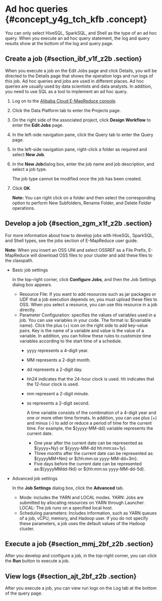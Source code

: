 # Ad hoc queries {#concept_y4g_tch_kfb .concept}

You can only select HiveSQL, SparkSQL, and Shell as the type of an ad hoc query. When you execute an ad hoc query statement, the log and query results show at the bottom of the log and query page.

## Create a job {#section_ibf_v1f_z2b .section}

When you execute a job on the Edit Jobs page and click Details, you will be directed to the Details page that shows the operation logs and run logs of this job. Ad hoc queries and jobs are used in different places. Ad hoc queries are usually used by data scientists and data analysts. In addition, you need to use SQL as a tool to implement an ad hoc query.

1.  Log on to the [Alibaba Cloud E-MapReduce console](https://emr.console.aliyun.com/).
2.  Click the Data Platform tab to enter the Projects page.
3.  On the right side of the associated project, click **Design Workflow** to enter the **Edit Jobs** page.
4.  In the left-side navigation pane, click the Query tab to enter the Query page.
5.  In the left-side navigation pane, right-click a folder as required and select **New Job**.
6.  In the **New Job**dialog box, enter the job name and job description, and select a job type.

    The job type cannot be modified once the job has been created.

7.  Click **OK**.

    **Note:** You can right click on a folder and then select the corresponding option to perform New Subfolders, Rename Folder, and Delete Folder operations.


## Develop a job {#section_zgm_x1f_z2b .section}

For more information about how to develop jobs with HiveSQL, SparkSQL, and Shell types, see the jobs section of E-MapReduce user guide.

**Note:** When you insert an OSS UNI and select OSSREF as a File Prefix, E-MapReduce will download OSS files to your cluster and add these files to the classpath.

-   Basic job settings

    In the top-right corner, click **Configure Jobs**, and then the Job Settings dialog box appears.

    -   Resource File: If you want to add resources such as jar packages or UDF that a job execution depends on, you must upload these files to OSS. When you select a resource, you can use this resource in a job directly.
    -   Parameter Configuration: specifies the values of variables used in a job. You can use variables in your code. The format is: $\{variable name\}. Click the plus \(+\) icon on the right side to add key-value pairs. Key is the name of a variable and value is the value of a variable. In addition, you can follow these rules to customize time variables according to the start time of a schedule.
        -   yyyy represents a 4-digit year.
        -   MM represents a 2-digit month.
        -   dd represents a 2-digit day.
        -   hh24 indicates that the 24-hour clock is used. hh indicates that the 12-hour clock is used.
        -   mm represent a 2-digit minute.
        -   ss represents a 2-digit second.

            A time variable consists of the combination of a 4-digit year and one or more other time formats. In addition, you can use plus \(+\) and minus \(-\) to add or reduce a period of time for the current time. For example, the $\{yyyy-MM-dd\} variable represents the current date.

            -   One year after the current date can be represented as $\{yyyy+Ny\} or $\{yyyy-MM-dd hh:mm:ss+1y\}.
            -   Three months after the current date can be represented as: $\{yyyyMM+Nm\} or $\{hh:mm:ss yyyy-MM-dd+3m\}.
            -   Five days before the current date can be represented as:$\{yyyyMMdd-Nd\} or $\{hh:mm:ss yyyy-MM-dd-5d\}.
-   Advanced job settings

    In the **Job Settings** dialog box, click the **Advanced** tab.

    -   Mode: includes the YARN and LOCAL modes. YARN: Jobs are submitted by allocating resources on YARN through Launcher. LOCAL: The job runs on a specified local host.
    -   Scheduling parameters: Includes information, such as YARN queues of a job, vCPU, memory, and Hadoop user. If you do not specify these parameters, a job uses the default values of the Hadoop cluster.

## Execute a job {#section_mmj_2bf_z2b .section}

After you develop and configure a job, in the top-right corner, you can click the **Run** button to execute a job.

## View logs {#section_ajt_2bf_z2b .section}

After you execute a job, you can view run logs on the Log tab at the bottom of the query page.

